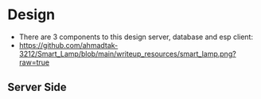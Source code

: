 # Design
- There are 3 components to this design server, database and esp client:
- https://github.com/ahmadtak-3212/Smart_Lamp/blob/main/writeup_resources/smart_lamp.png?raw=true

## Server Side

